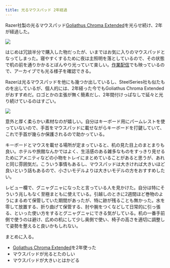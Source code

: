 ```yaml
---
title: 光るマウスパッド 2年経過
---
```

Razer社製の光るマウスパッド[Goliathus Chroma Extended](https://www.amazon.co.jp/dp/B07JJ4RG2T)を光らせ続け、2年が経過した。

![](https://lh3.googleusercontent.com/docs/AG8NV2Z-eIiMQcjdMYvQvXn2F8qD5MWAJhoOIg6DBMO_HlL5QI8tiYYcroWDJ2PEhfqESRpAlHDTTsvebyz3pmODDzMt2mQAh7RvAY7Z0O0kwd7lU_l_z1acuFb46iTvMlgqI07De-AvpfA4P5A6PIUcRakj2O6i92ZUV-ZdOF2jn0jqHs62z-MhuOeYI7GMzoPLwKVbQcSvLVV4xApx3cdC6IJ4JIGiqD3gfQLiNM2K9sCpmj03L2XmG3waa0c1YNop8RR67erNFvtb3TgjAANdsf_g5f2DJc9lvJLShxQYwA92uH3Fgex4Fa6LUqUty1DZqK7ntczBmEOWvi4Fss-TwZepaNB9n4x5Q4mRNEY1t42M0koejZ7EfuYEZkab8AzMZ_sUY98A3SXDk0Gon3lwoENy3oIR-wNeB5Eiy_WaxE4vvnZW3-iRV87NFVCHoUK8UZ1O1d3g-Q6xgiV7yq9Ye19u7qDghT6ZH6nppdWPkT3zNOdMQlxyHASBJZckpE64InSQOTSmgBiLz9PwUhjwzRqOnKGFfrrlkW2weTkheD0RpXpDXjbq8nv3UrpR7NgTXiiHCglyzCVP_6UvHsztGhqR_u7REXvv2lrAVu1tR1uSBaDUTWQ_vXWzQNMaVnPkmZhjirV6NEJP5h5vqGJ24qT1Pq8LwaHdxUipgPWTdmwCTebf1YQp3xKPnN2qHm1IeGSpNjjv0karoFxtQjlVwbSv1JB6DKnyP00vKU8fTgnjI-dIYN9h7XUp5mGVzKAuSFr9NkNxBkvh8Lp1rDy8VmoYzt0oPo_eQlBLowov-AkVSY17rjbZ9oCsL4wnPs2u8ceP0dmda5n615ovkazSa4BUQn33WyNHRsWJY3-O5KVTxJ3jH3UlcRO6yuUSrHcFLGuPxIXkZqFNgtNP9zqdJeAYVg3AmW8G-FU2QcMDohGjgp4weZi16XSyA_D8T3bS_tYjClLXmwTYGMe-uX5NLLUajNNojY1Mxzm6Y6sp8jOo0lQiGZ-cgQgpwO6iifQde-0NpIGDavzap-fzZ7FMvaQVLGS7xdN2g2KTe9zhX6O3XZQjMDxBJl4uIvRbijVbycKdhKKRYmFvjhz0PMgXKIan0JlVtZuVWCUFSlBPPunM9HljN7kj5BUL0E2fAF3lJrSCk6i2PeX8GWP2EtfjYVkJQqATdjh0nllrjt6YDLNIcPOnmUiO6cR1yCk4QcKV-KGsd3NyE8aLW_aEvt5WISRE8NrSf3iSEeHQNAPTV7oVBUpd)

はじめは冗談半分で購入した物だったが、いまではお気に入りのマウスパッドとなってしまった。寝やすくするために夜は主照明を落としているので、その状態で机の前を通りかかるとぼんやり光っていて楽しい。[作業配信](https://www.youtube.com/c/r7kamura)でも映っているので、アーカイブでも光る様子を確認できる。

Razerは光るマウスパッドを他にも幾つか出しているし、SteelSeries社も似たものを出しているが、個人的には、2年経った今でもGoliathus Chroma Extendedがおすすめだ。ロゴとかの主張が無く簡素だし、2年間付けっぱなしで延々と光り続けているのはすごい。

![](https://lh3.googleusercontent.com/docs/AG8NV2Y-j2Sr3X-rYCJxOqcZFApQiWORQS7hbhWKeQAsAQexgTnBtVP1z4qE0T4rCYe4arm50L_NGCSWW2r9L9WGZJnY9WKdt-4xt6HzR_M-qwtyjZGQ0-HD3muiDvdPEzrOGePDS-3Jon0Gs1u2zaUC9yglfn3F6KAqPmSUYUM5ncoWfP-U6wrS6ruXfwzj-B_9zZHxFR1NqUrlqt3MCoT2xZiNM5SbJOZ2HArI-qZipqLDwZzR7MWU2RD1SmwCyxk3QSBUlTId9V7XIZ7jzmKLWY-471Ka2DTmfx5yObcZtt_MFaZauL3HjfkUFArV9uVVE64sCSp1GE3fa5Ft-4efzyWoRUHYH8bGGuvS8T5qG-uQGjW24j1Ca8N3i_Nl8yH_HETpUxR7PieyMxqvbawvVEspQ-1KSUoIBT6L55ilvSkM4xNhZsT7mPNdhb_GJFXEjVV5sDlLbjdd59MLGerCJkZLCF97FIrPIPRLXeCkRm6A0TEtgf3Dj3cvPf909MhSmeA5qAmFD3_Roawo1L9v_LEa5b6mXn6bryF-Ax8bA1EJF8W7NY3OCwa4XdpF7vI93cdC8rZybN2KG-c6owLlXIV9UO9wdhCwJkvpXK7RatnnsKEMzR0QgnHnFk7UniYyfENWkbx1FXbMcl-EkmBh3TzatP9UrHv2gruulp37epxn3eyt-89QbtjUNcn9sPEy1j6GoWPvwAsddx1TlpVcJSJSyZpgIxDlAQT_n6OnNEfndsH17fBFdrk-05HLDcqk8CjM1CcYhbP9dp3y7Y4txwznZZfWkxRtb7PNYwqjPFD40kaG5XjLd3sXA_uCKZ2V3dkkSj7WOmBp6j9LiJ10kLxid9UXJzLndT2YQeJjc7FR7Ke-FazbXZwJ75Bm7UOJa_xDOZGQgUygZoEzlMgRgF67UJFnoPwGUzXkWJ5XQiJziDgFP6yKaV7f2XRpzBwImSnI9O9ee8xoGSVe2OYoNkXic2f20f7a2_u0_xAoWBrY10JnhNgEhwpr2mtXzYQk_wsAPW8mB4ZFdkz31LhjxxmZaUFDs5GGgjyFRUyhNEUXg5XiNGB5D4PNgFr0uy_rrsy0KzXjgD-P23ratbKlrm67Apctzgk2KeDvSmYcPyPWAPpd9EO6dsUJmEl6UKjgVMJ7SRbhtU4a2UWyw4J2pQ4RtxiI2G1RKiSaFX4ULKWFGFE6s7_2_JMWosYlizk6fQbNsL0vMaiFjcnVsonItb0UQNV25I8VVUsnk0_wiFn_zMqG)

意外と厚く柔らかい素材なのが嬉しい。自分はキーボード用にパームレストを使っていないので、手首をマウスパッドに載せながらキーボードを打鍵していて、これで手首が幾らか保護されるので助かっている。

キーボードとマウスを載せる場所が定まっていると、机の見た目上のまとまりも良い。ホテルや旅館なんかではよく、生活感のある雑多なものをすっきり見せるためにアメニティなどの小物をトレイにまとめていることがあると思うが、あれと同じ雰囲気だ。こういう事情もあるし、マウスパッドは大きければ大きいほど良いという話もあるので、小さいモデルよりは大きいモデルの方をおすすめしたい。

レビュー欄で、グニャグニャになったと言っている人を見かけた。自分は特にそういう兆しもなく至極まともに使えている。引越しのときに2週間ほど巻物のようにまるめて保管していた期間があったが、特に跡が残ることも無かった。水を零して放置する、折り曲げて保管する、肘や腕をつくなどして日常的に引っ張る、といった使い方をするとグニャグニャにできる気がしている。机の一番手前側で使うのは避け、広めの机にして少し奥側で使い、椅子の高さを適切に調整して姿勢を整えると良いかもしれない。

まとめに入る。

*   [Goliathus Chroma Extended](https://www.amazon.co.jp/dp/B07JJ4RG2T)を2年使った
*   マウスパッドが光るとたのしい
*   マウスパッドが大きいとはかどる
